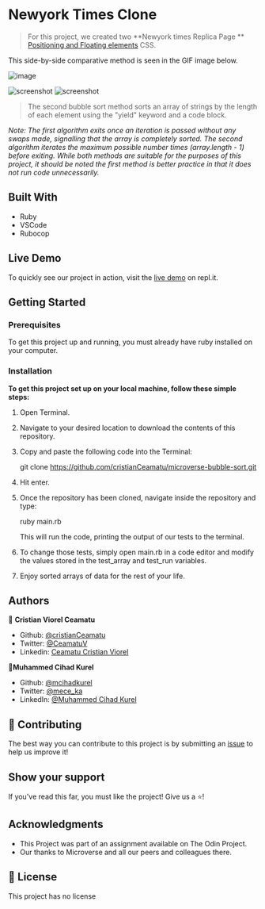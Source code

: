 # Newyork Times Clone

> For this project, we created two **Newyork times Replica Page **  [Positioning and Floating elements](https://www.theodinproject.com/courses/html5-and-css3/lessons/positioning-and-floating-elements) CSS. 

This side-by-side comparative method is seen in the GIF image below.

![image](.github/animation.gif)

![screenshot](.github/bubble_sort.png)
![screenshot](.github/bubble_sort_by2.png)

> The second bubble sort method sorts an array of strings by the length of each element using the "yield" keyword and a code block.

*Note: The first algorithm exits once an iteration is passed without any swaps made, signalling that the array is completely sorted. The second algorithm iterates the maximum possible number times (array.length - 1) before exiting. While both methods are suitable for the purposes of this project, it should be noted the first method is better practice in that it does not run code unnecessarily.*

## Built With
- Ruby
- VSCode
- Rubocop

## Live Demo

To quickly see our project in action, visit the [live demo](https://repl.it/@cristianCeamatu/Bubble-Sort#main.rb) on repl.it.

## Getting Started

### Prerequisites

To get this project up and running, you must already have ruby installed on your computer.

### Installation

**To get this project set up on your local machine, follow these simple steps:**

1. Open Terminal.

2. Navigate to your desired location to download the contents of this repository.

3. Copy and paste the following code into the Terminal:

    git clone https://github.com/cristianCeamatu/microverse-bubble-sort.git

4. Hit enter.

5. Once the repository has been cloned, navigate inside the repository and type:

    ruby main.rb
    
    This will run the code, printing the output of our tests to the terminal. 

6. To change those tests, simply open main.rb in a code editor and modify the values stored in the test_array and test_run variables.

6. Enjoy sorted arrays of data for the rest of your life.

## Authors

👤 **Cristian Viorel Ceamatu**

- Github: [@cristianCeamatu](https://github.com/cristianCeamatu)
- Twitter: [@CeamatuV](https://twitter.com/CeamatuV)
- Linkedin: [Ceamatu Cristian Viorel](https://www.linkedin.com/in/ceamatu-cristian-viorel-7a5469136/)

👤**Muhammed Cihad Kurel**
- Github: [@mcihadkurel](https://github.com/mcihadkurel)
- Twitter: [@mece_ka](https://twitter.com/mece_ka)
- LinkedIn: [@Muhammed Cihad Kurel](https://www.linkedin.com/in/muhammed-cihad-8187581a8/)

## 🤝 Contributing

The best way you can contribute to this project is by submitting an [issue](https://github.com/cristianCeamatu/microverse-bubble-sort/issues) to help us improve it!

## Show your support

If you've read this far, you must like the project! Give us a ⭐️!

## Acknowledgments

- This Project was part of an assignment available on The Odin Project.
- Our thanks to Microverse and all our peers and colleagues there.

## 📝 License

This project has no license
